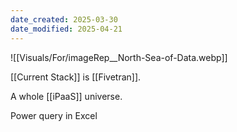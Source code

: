 ```yaml
---
date_created: 2025-03-30
date_modified: 2025-04-21
---
```


![[Visuals/For/imageRep__North-Sea-of-Data.webp]]


[[Current Stack]] is [[Fivetran]].

A whole [[iPaaS]] universe.  

Power query in Excel